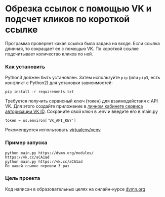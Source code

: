 # Обрезка ссылок с помощью VK и подсчет кликов по короткой ссылке

Программа проверяет какая ссылка была задана на входе. Если ссылка длинная, то сокращает ее с помощью VK. По короткой ссылке подсчитывает количество кликов по ней.

### Как установить

Python3 должен быть установлен.
Затем используйте `pip` (или `pip3`, есть конфликт с Python2) для установки зависимостей:
```
pip install -r requirements.txt
```
Требуется получить сервисный ключ (токен) для взаимодействия с API VK. Для этого создайте приложение в [личном кабинете сервиса авторизации VK ID](https://id.vk.com/about/business/go/docs/ru/vkid/latest/vk-id/connection/create-application). Сохраните свой ключ в .env и введите его в main.py
```
token = os.environ['VK_API_KEY']
```
Рекомендуется использовать [virtualenv/venv](https://docs.python.org/3/library/venv.html)

### Пример запуска
```console
python main.py https://dvmn.org/modules/
https://vk.cc/aCA1ad
python main.py https://vk.cc/aCA1ad
По вашей ссылке перешли 3 раз
```

### Цель проекта

Код написан в образовательных целях на онлайн-курсе [dvmn.org](https://dvmn.org/)